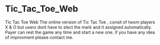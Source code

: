 # Tic_Tac_Toe_Web
Tic Tac Toe Web 
The online version of Tic Tac Toe , consit of twom players X & O but users dont have to slect the mark and it assigned automatically. 
Payer can rest the game any time and start a new one. 
if you have any idea of improvment please contact me. 
